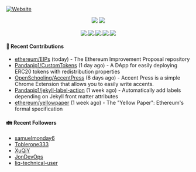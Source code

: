 [![Website](https://img.shields.io/badge/Website-pandapip1.com-9c7?style=for-the-badge&)](https://pandapip1.com)

<p align="center">
  <img src="https://github-readme-stats.vercel.app/api?username=Pandapip1&show_icons=true&count_private=true" />
  <img src="https://github-readme-stats.vercel.app/api/wakatime?username=Pandapip1" />
</p>
<p align="center">
  <a href="https://github.com/ethereum/EIPs">
    <img align="center" src="https://github-readme-stats.vercel.app/api/pin/?username=ethereum&repo=EIPs" />
  </a>
  <a href="https://github.com/Pandapip1/hclustering">
    <img align="center" src="https://github-readme-stats.vercel.app/api/pin/?username=Pandapip1&repo=hclustering" />
  </a>
  <a href="https://github.com/Pandapip1/jekyll-label-action">
    <img align="center" src="https://github-readme-stats.vercel.app/api/pin/?username=Pandapip1&repo=jekyll-label-action" />
  </a>
  <a href="https://github.com/Pandapip1/mineflayer-swarm">
    <img align="center" src="https://github-readme-stats.vercel.app/api/pin/?username=Pandapip1&repo=mineflayer-swarm" />
  </a>
  <a href="https://github.com/OpenSchooling/AccentPress">
    <img align="center" src="https://github-readme-stats.vercel.app/api/pin/?username=OpenSchooling&repo=AccentPress" />
  </a>
</p>

#### 🌱 Recent Contributions

- [ethereum/EIPs](https://github.com/ethereum/EIPs) (today) - The Ethereum Improvement Proposal repository
- [Pandapip1/CustomTokens](https://github.com/Pandapip1/CustomTokens) (1 day ago) - A DApp for easily deploying ERC20 tokens with redistribution properties
- [OpenSchooling/AccentPress](https://github.com/OpenSchooling/AccentPress) (6 days ago) - Accent Press is a simple Chrome Extension that allows you to easily write accents.
- [Pandapip1/jekyll-label-action](https://github.com/Pandapip1/jekyll-label-action) (1 week ago) - Automatically add labels depending on Jekyll front matter attributes
- [ethereum/yellowpaper](https://github.com/ethereum/yellowpaper) (1 week ago) - The &#34;Yellow Paper&#34;: Ethereum&#39;s formal specification

#### 👪  Recent Followers

- [samuelmonday6](https://github.com/samuelmonday6)
- [Toblerone333](https://github.com/Toblerone333)
- [XuQiY](https://github.com/XuQiY)
- [JonDevOps](https://github.com/JonDevOps)
- [liq-technical-user](https://github.com/liq-technical-user)


